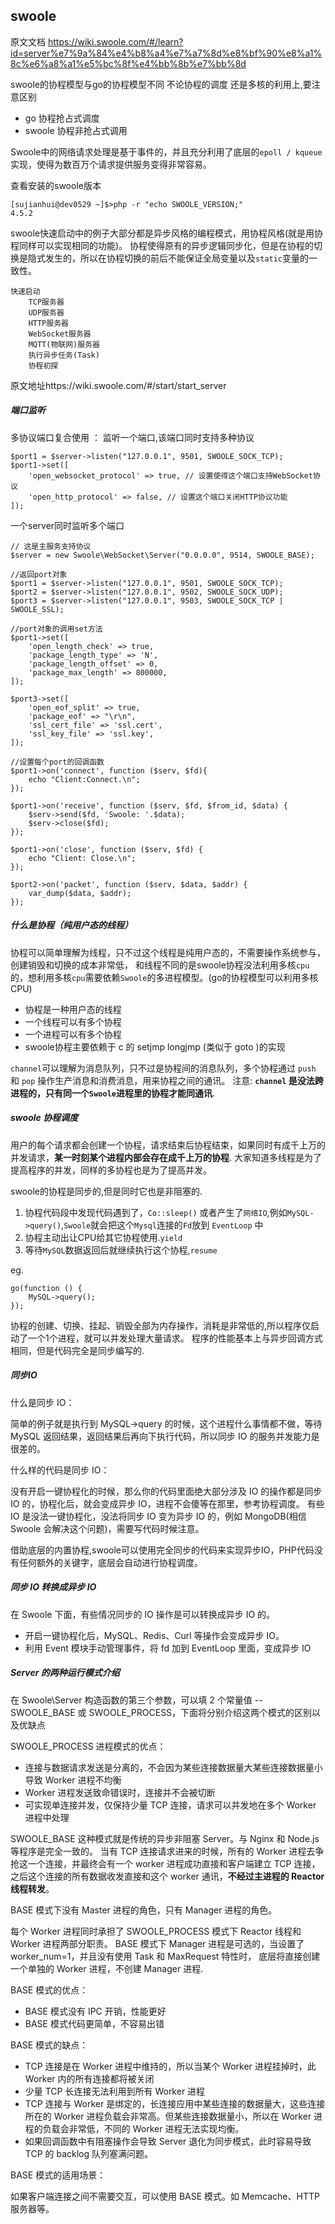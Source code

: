 ## swoole

原文文档 https://wiki.swoole.com/#/learn?id=server%e7%9a%84%e4%b8%a4%e7%a7%8d%e8%bf%90%e8%a1%8c%e6%a8%a1%e5%bc%8f%e4%bb%8b%e7%bb%8d

swoole的协程模型与go的协程模型不同 不论协程的调度 还是多核的利用上,要注意区别

 - go 协程抢占式调度
 - swoole 协程非抢占式调用 

Swoole中的网络请求处理是基于事件的，并且充分利用了底层的`epoll / kqueue`实现，使得为数百万个请求提供服务变得非常容易。

查看安装的swoole版本

    [sujianhui@dev0529 ~]$>php -r "echo SWOOLE_VERSION;"
    4.5.2

swoole快速启动中的例子大部分都是异步风格的编程模式，用协程风格(就是用协程同样可以实现相同的功能)。
协程使得原有的异步逻辑同步化，但是在协程的切换是隐式发生的，所以在协程切换的前后不能保证全局变量以及`static`变量的一致性。

    快速启动
        TCP服务器
        UDP服务器
        HTTP服务器
        WebSocket服务器
        MQTT(物联网)服务器
        执行异步任务(Task)
        协程初探
        
原文地址https://wiki.swoole.com/#/start/start_server


##### 端口监听

多协议端口复合使用 ： 监听一个端口,该端口同时支持多种协议

    $port1 = $server->listen("127.0.0.1", 9501, SWOOLE_SOCK_TCP);
    $port1->set([
        'open_websocket_protocol' => true, // 设置使得这个端口支持WebSocket协议
        'open_http_protocol' => false, // 设置这个端口关闭HTTP协议功能
    ]);

一个server同时监听多个端口
    
    // 这是主服务支持协议
    $server = new Swoole\WebSocket\Server("0.0.0.0", 9514, SWOOLE_BASE);
    
    //返回port对象
    $port1 = $server->listen("127.0.0.1", 9501, SWOOLE_SOCK_TCP);
    $port2 = $server->listen("127.0.0.1", 9502, SWOOLE_SOCK_UDP);
    $port3 = $server->listen("127.0.0.1", 9503, SWOOLE_SOCK_TCP | SWOOLE_SSL);

    //port对象的调用set方法
    $port1->set([
        'open_length_check' => true,
        'package_length_type' => 'N',
        'package_length_offset' => 0,
        'package_max_length' => 800000,
    ]);
    
    $port3->set([
        'open_eof_split' => true,
        'package_eof' => "\r\n",
        'ssl_cert_file' => 'ssl.cert',
        'ssl_key_file' => 'ssl.key',
    ]);
    
    //设置每个port的回调函数
    $port1->on('connect', function ($serv, $fd){
        echo "Client:Connect.\n";
    });
    
    $port1->on('receive', function ($serv, $fd, $from_id, $data) {
        $serv->send($fd, 'Swoole: '.$data);
        $serv->close($fd);
    });
    
    $port1->on('close', function ($serv, $fd) {
        echo "Client: Close.\n";
    });
    
    $port2->on('packet', function ($serv, $data, $addr) {
        var_dump($data, $addr);
    });   

##### 什么是协程（纯用户态的线程）

协程可以简单理解为线程，只不过这个线程是纯用户态的，不需要操作系统参与，创建销毁和切换的成本非常低，
和线程不同的是swoole协程没法利用多核`cpu`的，想利用多核`cpu`需要依赖`Swoole`的多进程模型。(go的协程模型可以利用多核CPU)

 - 协程是一种用户态的线程 
 - 一个线程可以有多个协程 
 - 一个进程可以有多个协程  
 - swoole协程主要依赖于 c 的 setjmp longjmp (类似于 goto )的实现

`channel`可以理解为消息队列，只不过是协程间的消息队列，多个协程通过 `push` 和 `pop` 操作生产消息和消费消息，用来协程之间的通讯。
注意: **`channel` 是没法跨进程的，只有同一个`Swoole`进程里的协程才能同通讯**.

##### swoole 协程调度

用户的每个请求都会创建一个协程，请求结束后协程结束，如果同时有成千上万的并发请求，**某一时刻某个进程内部会存在成千上万的协程**.
大家知道多线程是为了提高程序的并发，同样的多协程也是为了提高并发。

swoole的协程是同步的,但是同时它也是非阻塞的.

 1. 协程代码段中发现代码遇到了，`Co::sleep()` 或者产生了`网络IO`,例如`MySQL->query()`,`Swoole`就会把这个`Mysql`连接的`Fd`放到 `EventLoop` 中
 1. 协程主动出让CPU给其它协程使用.`yield`
 1. 等待`MySQL`数据返回后就继续执行这个协程,`resume`

eg. 

    go(function () {
        MySQL->query(); 
    });

协程的创建、切换、挂起、销毁全部为内存操作，消耗是非常低的,所以程序仅启动了一个1个进程，就可以并发处理大量请求。
程序的性能基本上与异步回调方式相同，但是代码完全是同步编写的.

##### 同步IO

什么是同步 IO：

简单的例子就是执行到 MySQL->query 的时候，这个进程什么事情都不做，等待 MySQL 返回结果，返回结果后再向下执行代码，所以同步 IO 的服务并发能力是很差的。

什么样的代码是同步 IO：

没有开启一键协程化的时候，那么你的代码里面绝大部分涉及 IO 的操作都是同步 IO 的，协程化后，就会变成异步 IO，进程不会傻等在那里，参考协程调度。
有些 IO 是没法一键协程化，没法将同步 IO 变为异步 IO 的，例如 MongoDB(相信 Swoole 会解决这个问题)，需要写代码时候注意。

借助底层的内置协程,swoole可以使用完全同步的代码来实现异步IO，PHP代码没有任何额外的关键字，底层会自动进行协程调度。

##### 同步 IO 转换成异步 IO

在 Swoole 下面，有些情况同步的 IO 操作是可以转换成异步 IO 的。

 - 开启一键协程化后，MySQL、Redis、Curl 等操作会变成异步 IO。
 - 利用 Event 模块手动管理事件，将 fd 加到 EventLoop 里面，变成异步 IO
 
 
##### Server 的两种运行模式介绍

在 Swoole\Server 构造函数的第三个参数，可以填 2 个常量值 -- SWOOLE_BASE 或 SWOOLE_PROCESS，下面将分别介绍这两个模式的区别以及优缺点

SWOOLE_PROCESS 进程模式的优点：

 - 连接与数据请求发送是分离的，不会因为某些连接数据量大某些连接数据量小导致 Worker 进程不均衡
 - Worker 进程发送致命错误时，连接并不会被切断
 - 可实现单连接并发，仅保持少量 TCP 连接，请求可以并发地在多个 Worker 进程中处理
 
SWOOLE_BASE 这种模式就是传统的异步非阻塞 Server。与 Nginx 和 Node.js 等程序是完全一致的。 
当有 TCP 连接请求进来的时候，所有的 Worker 进程去争抢这一个连接，并最终会有一个 worker 进程成功直接和客户端建立 TCP 连接，
之后这个连接的所有数据收发直接和这个 worker 通讯，**不经过主进程的 Reactor 线程转发**。

BASE 模式下没有 Master 进程的角色，只有 Manager 进程的角色。

每个 Worker 进程同时承担了 SWOOLE_PROCESS 模式下 Reactor 线程和 Worker 进程两部分职责。
BASE 模式下 Manager 进程是可选的，当设置了 worker_num=1，并且没有使用 Task 和 MaxRequest 特性时，
底层将直接创建一个单独的 Worker 进程，不创建 Manager 进程.

BASE 模式的优点：

 - BASE 模式没有 IPC 开销，性能更好
 - BASE 模式代码更简单，不容易出错
 
BASE 模式的缺点：

 - TCP 连接是在 Worker 进程中维持的，所以当某个 Worker 进程挂掉时，此 Worker 内的所有连接都将被关闭
 -  少量 TCP 长连接无法利用到所有 Worker 进程
 - TCP 连接与 Worker 是绑定的，长连接应用中某些连接的数据量大，这些连接所在的 Worker 进程负载会非常高。但某些连接数据量小，所以在 Worker 进程的负载会非常低，不同的 Worker 进程无法实现均衡。
 - 如果回调函数中有阻塞操作会导致 Server 退化为同步模式，此时容易导致 TCP 的 backlog 队列塞满问题。
 
BASE 模式的适用场景：

 如果客户端连接之间不需要交互，可以使用 BASE 模式。如 Memcache、HTTP 服务器等。
 
 
 
 
 
 
 
 
 
 
 
 
 
 
 